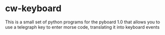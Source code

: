 # cw-keyboard
This is a small set of python programs for the pyboard 1.0 that allows you to use a telegraph key to enter morse code, translating it into keyboard events
